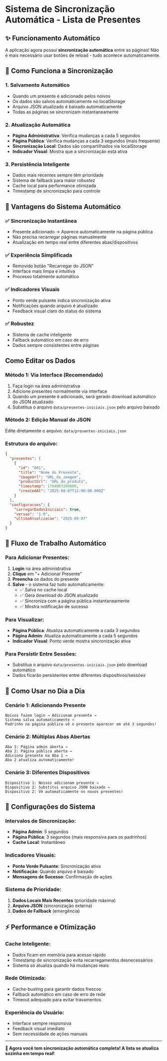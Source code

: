 # Sistema de Sincronização Automática - Lista de Presentes

## ✨ Funcionamento Automático

A aplicação agora possui **sincronização automática** entre as páginas! Não é mais necessário usar botões de reload - tudo acontece automaticamente.

## 🔄 Como Funciona a Sincronização

### **1. Salvamento Automático**
- Quando um presente é adicionado pelos noivos
- Os dados são salvos automaticamente no localStorage
- Arquivo JSON atualizado é baixado automaticamente
- Todas as páginas se sincronizam instantaneamente

### **2. Atualização Automática**
- **Página Administrativa**: Verifica mudanças a cada 5 segundos
- **Página Pública**: Verifica mudanças a cada 3 segundos (mais frequente)
- **Sincronização Local**: Dados são compartilhados via localStorage
- **Indicador Visual**: Mostra que a sincronização está ativa

### **3. Persistência Inteligente**
- Dados mais recentes sempre têm prioridade
- Sistema de fallback para maior robustez
- Cache local para performance otimizada
- Timestamp de sincronização para controle

## 🎯 Vantagens do Sistema Automático

### ✅ **Sincronização Instantânea**
- Presente adicionado → Aparece automaticamente na página pública
- Não precisa recarregar páginas manualmente
- Atualização em tempo real entre diferentes abas/dispositivos

### ✅ **Experiência Simplificada**
- Removido botão "Recarregar do JSON"
- Interface mais limpa e intuitiva
- Processo totalmente automático

### ✅ **Indicadores Visuais**
- Ponto verde pulsante indica sincronização ativa
- Notificações quando arquivo é atualizado
- Feedback visual claro do status do sistema

### ✅ **Robustez**
- Sistema de cache inteligente
- Fallback automático em caso de erro
- Dados sempre consistentes entre páginas

## Como Editar os Dados

### Método 1: Via Interface (Recomendado)
1. Faça login na área administrativa
2. Adicione presentes normalmente via interface
3. Quando um presente é adicionado, será gerado download automático do JSON atualizado
4. Substitua o arquivo `data/presentes-iniciais.json` pelo arquivo baixado

### Método 2: Edição Manual do JSON
Edite diretamente o arquivo: `data/presentes-iniciais.json`

### Estrutura do arquivo:
```json
{
  "presentes": [
    {
      "id": "001",
      "title": "Nome do Presente",
      "imageUrl": "URL_da_imagem",
      "productUrl": "URL_do_produto",
      "timestamp": 1704067200000,
      "createdAt": "2025-08-07T12:00:00.000Z"
    }
  ],
  "configuracoes": {
    "carregarDadosIniciais": true,
    "versao": "1.0",
    "ultimaAtualizacao": "2025-08-07"
  }
}
```

## 🚀 Fluxo de Trabalho Automático

### **Para Adicionar Presentes:**
1. **Login** na área administrativa  
2. **Clique** em "+ Adicionar Presente"
3. **Preencha** os dados do presente
4. **Salve** - o sistema faz tudo automaticamente:
   - ✅ Salva no cache local
   - ✅ Gera download do JSON atualizado
   - ✅ Sincroniza com a página pública instantaneamente
   - ✅ Mostra notificação de sucesso

### **Para Visualizar:**
- **Página Pública**: Atualiza automaticamente a cada 3 segundos
- **Página Admin**: Atualiza automaticamente a cada 5 segundos
- **Indicador Visual**: Ponto verde mostra sincronização ativa

### **Para Persistir Entre Sessões:**
- Substitua o arquivo `data/presentes-iniciais.json` pelo download automático
- Dados ficarão persistentes entre diferentes dispositivos/sessões

## 📱 Como Usar no Dia a Dia

### **Cenário 1: Adicionando Presente**
```
Noivos fazem login → Adicionam presente → 
Sistema salva automaticamente → 
Padrinho na página pública vê o presente aparecer em até 3 segundos!
```

### **Cenário 2: Múltiplas Abas Abertas**
```
Aba 1: Página admin aberta →
Aba 2: Página pública aberta →
Adiciona presente na Aba 1 →
Aba 2 atualiza automaticamente!
```

### **Cenário 3: Diferentes Dispositivos**
```
Dispositivo 1: Noivos adicionam presente →
Dispositivo 2: Substitui arquivo JSON baixado →
Dispositivo 2: Vê automaticamente os novos presentes!
```

## 🔧 Configurações do Sistema

### **Intervalos de Sincronização:**
- **Página Admin**: 5 segundos
- **Página Pública**: 3 segundos (mais responsiva para os padrinhos)
- **Cache Local**: Instantâneo

### **Indicadores Visuais:**
- **Ponto Verde Pulsante**: Sincronização ativa
- **Notificação**: Quando arquivo é baixado
- **Mensagens de Sucesso**: Confirmação de ações

### **Sistema de Prioridade:**
1. **Dados Locais Mais Recentes** (prioridade máxima)
2. **Arquivo JSON** (sincronização externa)
3. **Dados de Fallback** (emergência)

## ⚡ Performance e Otimização

### **Cache Inteligente:**
- Dados ficam em memória para acesso rápido
- Timestamp de sincronização evita recarregamentos desnecessários
- Sistema só atualiza quando há mudanças reais

### **Rede Otimizada:**
- Cache-busting para garantir dados frescos
- Fallback automático em caso de erro de rede
- Timeout adequado para evitar travamentos

### **Experiência do Usuário:**
- Interface sempre responsiva
- Feedback visual imediato
- Sem necessidade de ações manuais

---

**🎉 Agora você tem sincronização automática completa! A lista se atualiza sozinha em tempo real!**
